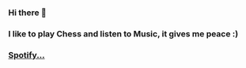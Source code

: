 ### Hi there 👋
###
###
### I like to play Chess and listen to Music, it gives me peace :)
### [Spotify...](https://open.spotify.com/playlist/1jFb4l9QqJ71ZBzfuI5gJ2?si=c9035a5403fa4a83)

